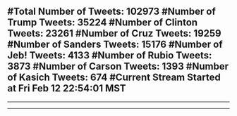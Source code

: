 #Total Number of Tweets: 102973 
#Number of Trump Tweets: 35224
#Number of Clinton Tweets: 23261
#Number of Cruz Tweets: 19259
#Number of Sanders Tweets: 15176
#Number of Jeb! Tweets: 4133
#Number of Rubio Tweets: 3873
#Number of Carson Tweets: 1393
#Number of Kasich Tweets: 674
#Current Stream Started at Fri Feb 12 22:54:01 MST
---
---
---
